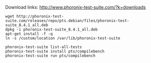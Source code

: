 Download links: http://www.phoronix-test-suite.com/?k=downloads
```shell
wget http://phoronix-test-suite.com/releases/repo/pts.debian/files/phoronix-test-suite_8.4.1_all.deb
dpkg -i phoronix-test-suite_8.4.1_all.deb 
apt-get install -f -q
ln -s /custom/location /var/lib/phoronix-test-suite

phoronix-test-suite list-all-tests
phoronix-test-suite install pts/compilebench
phoronix-test-suite run pts/compilebench
```
